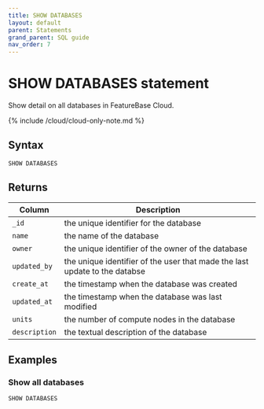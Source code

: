 ```yaml
---
title: SHOW DATABASES
layout: default
parent: Statements
grand_parent: SQL guide
nav_order: 7
---
```


# SHOW DATABASES statement

Show detail on all databases in FeatureBase Cloud.

{% include /cloud/cloud-only-note.md %}

## Syntax

```
SHOW DATABASES
```

## Returns

| Column | Description |
|--------|-------------|
|`_id` | the unique identifier for the database|
|`name`| the name of the database |
|`owner`|the unique identifier of the owner of the database |
| `updated_by`| the unique identifier of the user that made the last update to the databse |
| `create_at` | the timestamp when the database was created |
| `updated_at` | the timestamp when the database was last modified |
|`units`| the number of compute nodes in the database | 
|`description`| the textual description of the database |

## Examples

### Show all databases

```sql
SHOW DATABASES
```